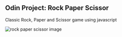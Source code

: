 Odin Project: Rock Paper Scissor
---------------------------------

Classic Rock, Paper and Scissor game using javascript

![rock paper scissor image](images/rps-image.jpg "Rock Paper Scissor")



